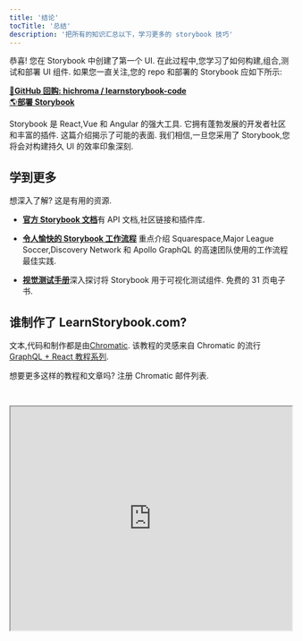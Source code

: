```yaml
---
title: '结论'
tocTitle: '总结'
description: '把所有的知识汇总以下，学习更多的 storybook 技巧'
---
```


恭喜! 您在 Storybook 中创建了第一个 UI. 在此过程中,您学习了如何构建,组合,测试和部署 UI 组件. 如果您一直关注,您的 repo 和部署的 Storybook 应如下所示:

[📕**GitHub 回购: hichroma / learnstorybook-code**](https://github.com/chromaui/learnstorybook-code)
<br/>
[🌎**部署 Storybook**](https://clever-banach-415c03.netlify.app/)

Storybook 是 React,Vue 和 Angular 的强大工具. 它拥有蓬勃发展的开发者社区和丰富的插件. 这篇介绍揭示了可能的表面. 我们相信,一旦您采用了 Storybook,您将会对构建持久 UI 的效率印象深刻.

## 学到更多

想深入了解? 这是有用的资源.

- [**官方 Storybook 文档**](https://storybook.js.org/docs/react/get-started/introduction)有 API 文档,社区链接和插件库.

- [**令人愉快的 Storybook 工作流程**](https://blog.hichroma.com/the-delightful-storybook-workflow-b322b76fd07) 重点介绍 Squarespace,Major League Soccer,Discovery Network 和 Apollo GraphQL 的高速团队使用的工作流程最佳实践.

- [**视觉测试手册**](https://www.learnstorybook.com/visual-testing-handbook/)深入探讨将 Storybook 用于可视化测试组件. 免费的 31 页电子书.

## 谁制作了 LearnStorybook.com?

文本,代码和制作都是由[Chromatic](http://blog.hichroma.com/). 该教程的灵感来自 Chromatic 的流行[GraphQL + React 教程系列](https://blog.hichroma.com/graphql-react-tutorial-part-1-6-d0691af25858).

想要更多这样的教程和文章吗? 注册 Chromatic 邮件列表.

<iframe style="height:400px;width:100%;max-width:800px;margin:30px auto;" src="https://upscri.be/bface0?as_embed"></iframe>
